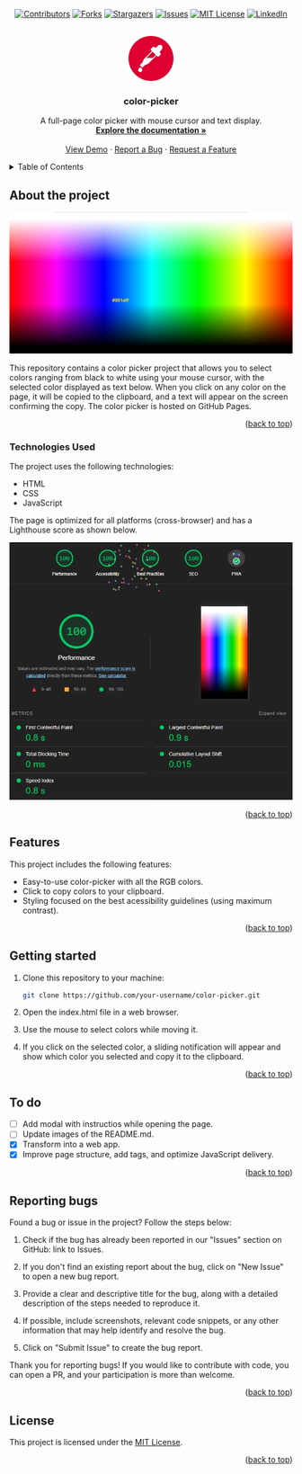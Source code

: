 <a name="readme-top"></a>
<div align="center">
  
  [![Contributors][contributors-shield]][contributors-url]
  [![Forks][forks-shield]][forks-url]
  [![Stargazers][stars-shield]][stars-url]
  [![Issues][issues-shield]][issues-url]
  [![MIT License][license-shield]][license-url]
  [![LinkedIn][linkedin-shield]][linkedin-url]

</div>
<br />
<div align="center">
  <a href="https://github.com/voaneves/color-picker">
    <img src="img/color-picker-logo.png" alt="Logo" width="80" height="80">
  </a>
  <h3 align="center">color-picker</h3>
  <p align="center">
    A full-page color picker with mouse cursor and text display.
    <br />
    <a href="https://github.com/voaneves/color-picker"><strong>Explore the documentation »</strong></a>
    <br />
    <br />
    <a href="https://voaneves.com/color-picker">View Demo</a>
    ·
    <a href="https://github.com/voaneves/color-picker/issues">Report a Bug</a>
    ·
    <a href="https://github.com/voaneves/color-picker/issues">Request a Feature</a>
  </p>
</div>

<details>
  <summary>Table of Contents</summary>
  <ol>
    <li>
      <a href="#about-the-project">About the Project</a>
      <ul>
        <li><a href="#technologies-used">Technologies Used</a></li>
      </ul>
    </li>
    <li><a href="#features">Features</a></li>
    <li><a href="#getting-started">Getting started</a></li>
    <li><a href="#to-do">To Do</a></li>
    <li><a href="#reporting-bugs">Reporting Bugs</a></li>
    <li><a href="#license">License</a></li>
  </ol>
</details>

## About the project

<p align="center">
  <a href="https://voaneves.com/color-picker">
    <img alt="Website Image" src="img/color-picker.png" />
  </a>
</p>

This repository contains a color picker project that allows you to select colors ranging from black to white using your mouse cursor, with the selected color displayed as text below. When you click on any color on the page, it will be copied to the clipboard, and a text will appear on the screen confirming the copy. The color picker is hosted on GitHub Pages.

<p align="right">(<a href="#readme-top">back to top</a>)</p>

### Technologies Used

The project uses the following technologies:

- HTML
- CSS
- JavaScript

The page is optimized for all platforms (cross-browser) and has a Lighthouse score as shown below.

<p align="center">
  <a href="https://googlechrome.github.io/lighthouse/viewer/?psiurl=https%3A%2F%2Fvoaneves.com%2Fcolor-picker%2F&strategy=mobile&category=performance&category=accessibility&category=best-practices&category=seo&category=pwa&utm_source=lh-chrome-ext">
    <img alt="Lighthouse score" src="img/lighthouse_score.png" />
  </a>
</p>

<p align="right">(<a href="#readme-top">back to top</a>)</p>

## Features

This project includes the following features:

- Easy-to-use color-picker with all the RGB colors.
- Click to copy colors to your clipboard.
- Styling focused on the best acessibility guidelines (using maximum contrast).

<p align="right">(<a href="#readme-top">back to top</a>)</p>

## Getting started

1. Clone this repository to your machine:

   ```bash
   git clone https://github.com/your-username/color-picker.git

   ```

2. Open the index.html file in a web browser.

3. Use the mouse to select colors while moving it.

4. If you click on the selected color, a sliding notification will appear and show which color you selected and copy it to the clipboard.

<p align="right">(<a href="#readme-top">back to top</a>)</p>

## To do

- [ ] Add modal with instructios while opening the page.
- [ ] Update images of the README.md.
- [x] Transform into a web app.
- [x] Improve page structure, add <meta> tags, and optimize JavaScript delivery.

<p align="right">(<a href="#readme-top">back to top</a>)</p>

## Reporting bugs

Found a bug or issue in the project? Follow the steps below:

1. Check if the bug has already been reported in our "Issues" section on GitHub: link to Issues.

2. If you don't find an existing report about the bug, click on "New Issue" to open a new bug report.

3. Provide a clear and descriptive title for the bug, along with a detailed description of the steps needed to reproduce it.

4. If possible, include screenshots, relevant code snippets, or any other information that may help identify and resolve the bug.

5. Click on "Submit Issue" to create the bug report.

Thank you for reporting bugs! If you would like to contribute with code, you can open a PR, and your participation is more than welcome.

<p align="right">(<a href="#readme-top">back to top</a>)</p>

## License

This project is licensed under the [MIT License](/LICENSE).

<p align="right">(<a href="#readme-top">back to top</a>)</p>

[contributors-shield]: https://img.shields.io/github/contributors/voaneves/color-picker.svg?style=for-the-badge
[contributors-url]: https://github.com/voaneves/color-picker/graphs/contributors
[forks-shield]: https://img.shields.io/github/forks/voaneves/color-picker.svg?style=for-the-badge
[forks-url]: https://github.com/voaneves/color-picker/network/members
[stars-shield]: https://img.shields.io/github/stars/voaneves/color-picker.svg?style=for-the-badge
[stars-url]: https://github.com/voaneves.com/color-picker/stargazers
[issues-shield]: https://img.shields.io/github/issues/voaneves/color-picker.svg?style=for-the-badge
[issues-url]: https://github.com/voaneves/color-picker/issues
[license-shield]: https://img.shields.io/github/license/voaneves/color-picker.svg?style=for-the-badge
[license-url]: https://github.com/voaneves/color-picker/blob/main/LICENSE
[linkedin-shield]: https://img.shields.io/badge/-LinkedIn-black.svg?style=for-the-badge&logo=linkedin&colorB=555
[linkedin-url]: https://linkedin.com/in/voaneves
[color-picker-logo]: img/color-picker-logo.webp
